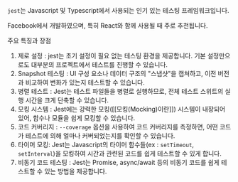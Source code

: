 `jest`는 Javascript 및 Typescript에서 사용되는 인기 있는 테스팅 프레임워크입니다.

Facebook에서 개발하였으며, 특히 React와 함께 사용될 때 주로 추천됩니다. 

주요 특징과 장점
1. 제로 설정 : jest는 초기 설정이 필요 없는 테스팅 환경을 제공합니다. 기본 설정만으로도 대부분의 프로젝트에서 테스트를 진행할 수 있습니다.
2. Snapshot 테스팅 : UI 구성 요소나 데이터 구조의 "스냅샷"을 캡쳐하고, 이전 버전과 비교하여 변화가 있는지 테스트할 수 있습니다.
3. 병렬 테스트 : Jest는 테스트 파일들을 병렬로 실행하므로, 전체 테스트 스위트의 실행 시간을 크게 단축할 수 있습니다.
4. 모킹 시스템 : Jest에는 강력한 모킹([[모킹(Mocking)이란]]) 시스템이 내장되어 있어, 함수나 모듈을 쉽게 모킹할 수 있습니다.
5. 코드 커버리지 : `--coverage` 옵션을 사용하여 코드 커버리지를 측정하면, 어떤 코드가 테스트에 의해 얼마나 커버되었는지를 확인할 수 있습니다.
6. 타이머 모킹: Jest는 Javascript의 타이머 함수들(ex : `setTimeout`, `setInterval`)을 모킹하여 시간과 관련된 코드를 쉽게 테스트할 수 있게 합니다.
7. 비동기 코드 테스팅 : Jest는 Promise, async/await 등의 비동기 코드를 쉽게 테스트할 수 있는 방법을 제공합니다.